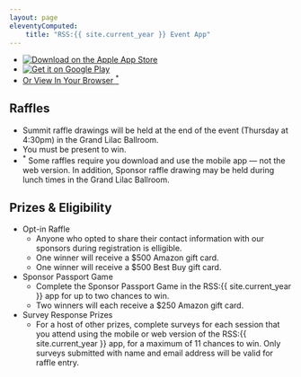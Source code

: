 ```yaml
---
layout: page
eleventyComputed:
    title: "RSS:{{ site.current_year }} Event App"
---
```


<ul class="app-links">
    <li><a href="{{ site.app_ios_url }}" target="_blank"><img src="/images/apple-appstore-badge.png" alt="Download on the Apple App Store"></a></li>
    <li><a href="{{ site.app_android_url }}" target="_blank"><img src="/images/google-play-badge.png" alt="Get it on Google Play"></a></li>
    <li><a href="{{ site.app_web_url }}" target="_blank" class="btn btn-lg btn-primary">Or View In Your Browser <sup>*</sup></a></li>
</ul>

## Raffles

* Summit raffle drawings will be held at the end of the event (Thursday at 4:30pm) in the Grand Lilac Ballroom.
* You must be present to win.
* <sup>*</sup> Some raffles require you download and use the mobile app — not the web version.
    In addition, Sponsor raffle drawing may be held during lunch times in the Grand Lilac Ballroom.

 
## Prizes & Eligibility

* Opt-in Raffle
  * Anyone who opted to share their contact information with our sponsors during registration is elligible.
  * One winner will receive a $500 Amazon gift card.
  * One winner will receive a $500 Best Buy gift card.
* Sponsor Passport Game
  * Complete the Sponsor Passport Game in the RSS:{{ site.current_year }} app for up to two chances to win.
  * Two winners will each receive a $250 Amazon gift card.
* Survey Response Prizes
  * For a host of other prizes, complete surveys for each session that you attend using the mobile or web version of the RSS:{{ site.current_year }} app, for a maximum of 11 chances to win. Only surveys submitted with name and email address will be valid for raffle entry.

